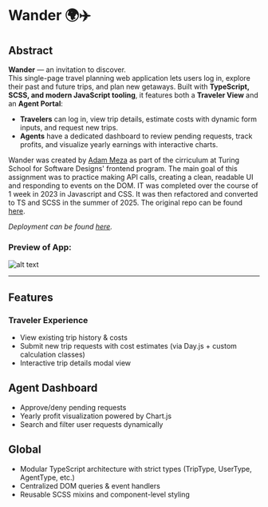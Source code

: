 # Wander 🌍✈️

## Abstract

**Wander** — an invitation to discover.  
This single-page travel planning web application lets users log in, explore their past and future trips, and plan new getaways. Built with **TypeScript, SCSS, and modern JavaScript tooling**, it features both a **Traveler View** and an **Agent Portal**:

- **Travelers** can log in, view trip details, estimate costs with dynamic form inputs, and request new trips.
- **Agents** have a dedicated dashboard to review pending requests, track profits, and visualize yearly earnings with interactive charts.

Wander was created by [Adam Meza](adam-meza.com) as part of the cirriculum at Turing School for Software Designs' frontend program. The main goal of this assignment was to practice making API calls, creating a clean, readable UI and responding to events on the DOM. IT was completed over the course of 1 week in 2023 in Javascript and CSS. It was then refactored and converted to TS and SCSS in the summer of 2025. The original repo can be found [here](https://github.com/Adam-Meza/Travel-Tracker).

_Deployment can be found [here](https://travel-tracker-ts-tjsq-mwcx4krtv-adammezas-projects.vercel.app/)._

### Preview of App:

![alt text](https://media.giphy.com/media/v1.Y2lkPTc5MGI3NjExMjZkNDFlODMyOWM2MGE0ZWI0MGMzNDJjYzc0YzcxNWU4ZDZjMzRmYSZlcD12MV9pbnRlcm5hbF9naWZzX2dpZklkJmN0PWc/aKpVyFr0gTIzKvhib9/giphy.gif)

---

## Features

### Traveler Experience

- View existing trip history & costs
- Submit new trip requests with cost estimates (via Day.js + custom calculation classes)
- Interactive trip details modal view

## Agent Dashboard

- Approve/deny pending requests
- Yearly profit visualization powered by Chart.js
- Search and filter user requests dynamically

## Global

- Modular TypeScript architecture with strict types (TripType, UserType, AgentType, etc.)
- Centralized DOM queries & event handlers
- Reusable SCSS mixins and component-level styling
